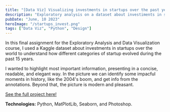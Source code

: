 ```yaml
---
title: "[Data Viz] Visualizing investments in startups over the past years [2000-2014]"
description: "Exploratory analysis on a dataset about investiments in startups from 2000 to 2014."
pubDate: "June, 10 2023"
heroImage: "/startups_invest.png"
tags: ["Data Viz", "Python", "Design"]
---
```


In this final assignment for the Exploratory Analysis and Data Visualization course, I used a Kaggle dataset about investments in startups over the world to understand how different categories of startup evolved during the past 15 years.

I wanted to highlight most important information, presenting in a concise, readable, and elegant way. In the picture we can identify some impacful moments in history, like the 2004's boom, and get info from the annotations. Beyond that, the picture is modern and pleasant.

[See the full project here!](https://drive.google.com/drive/folders/1rKeZ9Yla4jvf6IJEz1EvsvxWYWhk51Lf)

<b>Technologies:</b> Python, MatPlotLib, Seaborn, and Photoshop.
